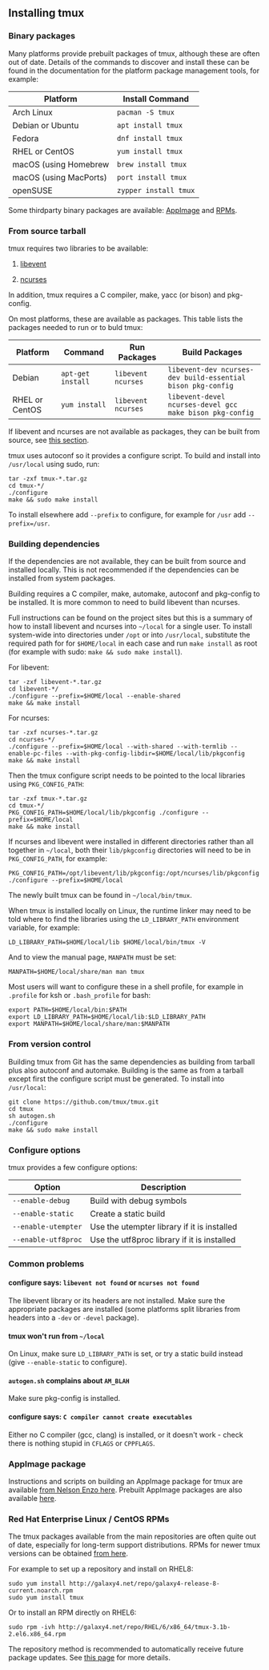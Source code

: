 ## Installing tmux

### Binary packages

Many platforms provide prebuilt packages of tmux, although these are often out
of date. Details of the commands to discover and install these can be found in
the documentation for the platform package management tools, for example:

Platform|Install Command
---|---
Arch Linux|`pacman -S tmux`
Debian or Ubuntu|`apt install tmux`
Fedora|`dnf install tmux`
RHEL or CentOS|`yum install tmux`
macOS (using Homebrew|`brew install tmux`
macOS (using MacPorts)|`port install tmux`
openSUSE|`zypper install tmux`

Some thirdparty binary packages are available: [AppImage](Installing#appimage-package) and
[RPMs](Installing#red-hat-enterprise-linux--centos-rpms).

### From source tarball

tmux requires two libraries to be available:

1. [libevent](https://libevent.org/)

2. [ncurses](https://invisible-island.net/ncurses/ncurses.html)

In addition, tmux requires a C compiler, make, yacc (or bison) and pkg-config.

On most platforms, these are available as packages. This table lists the
packages needed to run or to buld tmux:

Platform|Command|Run Packages|Build Packages
---|---|---|---
Debian|`apt-get install`|`libevent ncurses`|`libevent-dev ncurses-dev build-essential bison pkg-config`
RHEL or CentOS|`yum install`|`libevent ncurses`|`libevent-devel ncurses-devel gcc make bison pkg-config`

If libevent and ncurses are not available as packages, they can be built from
source, see [this section](#building-dependencies).

tmux uses autoconf so it provides a configure script. To build and install
into `/usr/local` using sudo, run:

~~~~
tar -zxf tmux-*.tar.gz
cd tmux-*/
./configure
make && sudo make install
~~~~

To install elsewhere add `--prefix` to configure, for example for `/usr` add
`--prefix=/usr`.

### Building dependencies

If the dependencies are not available, they can be built from source and
installed locally. This is not recommended if the dependencies can be installed
from system packages.

Building requires a C compiler, make, automake, autoconf and pkg-config to be
installed. It is more common to need to build libevent than ncurses.

Full instructions can be found on the project sites but this is a summary of
how to install libevent and ncurses into `~/local` for a single user. To
install system-wide into directories under `/opt` or into `/usr/local`,
substitute the required path for for `$HOME/local` in each case and run `make
install` as root (for example with sudo: `make && sudo make install`).

For libevent:

~~~~
tar -zxf libevent-*.tar.gz
cd libevent-*/
./configure --prefix=$HOME/local --enable-shared
make && make install
~~~~

For ncurses:

~~~~
tar -zxf ncurses-*.tar.gz
cd ncurses-*/
./configure --prefix=$HOME/local --with-shared --with-termlib --enable-pc-files --with-pkg-config-libdir=$HOME/local/lib/pkgconfig
make && make install
~~~~

Then the tmux configure script needs to be pointed to the local libraries
using `PKG_CONFIG_PATH`:

~~~~
tar -zxf tmux-*.tar.gz
cd tmux-*/
PKG_CONFIG_PATH=$HOME/local/lib/pkgconfig ./configure --prefix=$HOME/local
make && make install
~~~~

If ncurses and libevent were installed in different directories rather than all
together in `~/local`, both their `lib/pkgconfig` directories will need to be
in `PKG_CONFIG_PATH`, for example:

~~~~
PKG_CONFIG_PATH=/opt/libevent/lib/pkgconfig:/opt/ncurses/lib/pkgconfig ./configure --prefix=$HOME/local
~~~~

The newly built tmux can be found in `~/local/bin/tmux`.

When tmux is installed locally on Linux, the runtime linker may need to be told
where to find the libraries using the `LD_LIBRARY_PATH` environment variable,
for example:

~~~~
LD_LIBRARY_PATH=$HOME/local/lib $HOME/local/bin/tmux -V
~~~~

And to view the manual page, `MANPATH` must be set:

~~~~
MANPATH=$HOME/local/share/man man tmux
~~~~

Most users will want to configure these in a shell profile, for example in
`.profile` for ksh or `.bash_profile` for bash:

~~~~
export PATH=$HOME/local/bin:$PATH
export LD_LIBRARY_PATH=$HOME/local/lib:$LD_LIBRARY_PATH
export MANPATH=$HOME/local/share/man:$MANPATH
~~~~

### From version control

Building tmux from Git has the same dependencies as building from tarball plus
also autoconf and automake. Building is the same as from a tarball except first
the configure script must be generated. To install into `/usr/local`:

~~~~
git clone https://github.com/tmux/tmux.git
cd tmux
sh autogen.sh
./configure
make && sudo make install
~~~~

### Configure options

tmux provides a few configure options:

Option|Description
---|---
`--enable-debug`|Build with debug symbols
`--enable-static`|Create a static build
`--enable-utempter`|Use the utempter library if it is installed
`--enable-utf8proc`|Use the utf8proc library if it is installed

### Common problems

#### configure says: `libevent not found` or `ncurses not found`

The libevent library or its headers are not installed. Make sure the
appropriate packages are installed (some platforms split libraries from headers
into a `-dev` or `-devel` package).

#### tmux won't run from `~/local`

On Linux, make sure `LD_LIBRARY_PATH` is set, or try a static build instead
(give `--enable-static` to configure).

#### `autogen.sh` complains about `AM_BLAH`

Make sure pkg-config is installed.

#### configure says: `C compiler cannot create executables`

Either no C compiler (gcc, clang) is installed, or it doesn't work - check
there is nothing stupid in `CFLAGS` or `CPPFLAGS`.

### AppImage package

Instructions and scripts on building an AppImage package for tmux are available
[from Nelson Enzo here](https://github.com/nelsonenzo/tmux-appimage). Prebuilt
AppImage packages are also available
[here](https://github.com/nelsonenzo/tmux-appimage/releases).

### Red Hat Enterprise Linux / CentOS RPMs

The tmux packages available from the main repositories are often quite out of
date, especially for long-term support distributions. RPMs for newer tmux
versions can be obtained [from here](http://galaxy4.net/repo/).

For example to set up a repository and install on RHEL8:

~~~~
sudo yum install http://galaxy4.net/repo/galaxy4-release-8-current.noarch.rpm
sudo yum install tmux
~~~~

Or to install an RPM directly on RHEL6:

~~~~
sudo rpm -ivh http://galaxy4.net/repo/RHEL/6/x86_64/tmux-3.1b-2.el6.x86_64.rpm
~~~~

The repository method is recommended to automatically receive future package
updates. See [this page](https://anni.galaxy4.net/?page_id=39) for more
details.
